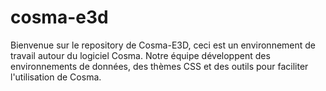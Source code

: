 # cosma-e3d
Bienvenue sur le repository de Cosma-E3D, ceci est un environnement de travail autour du logiciel Cosma.
Notre équipe développent des environnements de données, des thèmes CSS et des outils pour faciliter l'utilisation de Cosma.

